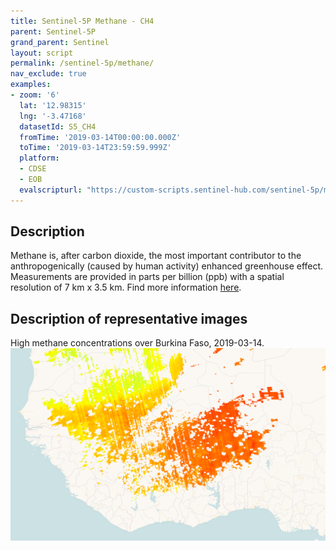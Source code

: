 ```yaml
---
title: Sentinel-5P Methane - CH4
parent: Sentinel-5P
grand_parent: Sentinel
layout: script
permalink: /sentinel-5p/methane/
nav_exclude: true
examples:
- zoom: '6'
  lat: '12.98315'
  lng: '-3.47168'
  datasetId: S5_CH4
  fromTime: '2019-03-14T00:00:00.000Z'
  toTime: '2019-03-14T23:59:59.999Z'
  platform:
  - CDSE
  - EOB
  evalscripturl: "https://custom-scripts.sentinel-hub.com/sentinel-5p/methane/script.js"
---
```


## Description
Methane is, after carbon dioxide, the most important contributor to the anthropogenically (caused by human activity) enhanced greenhouse effect. Measurements are provided in parts per billion (ppb) with a spatial resolution of 7 km x 3.5 km.
Find more information [here](https://sentinels.copernicus.eu/web/sentinel/data-products/-/asset_publisher/fp37fc19FN8F/content/tropomi-level-2-methane).

## Description of representative images

High methane concentrations over Burkina Faso, 2019-03-14.
![NO2 tropospheric column](fig/fig1.png)


